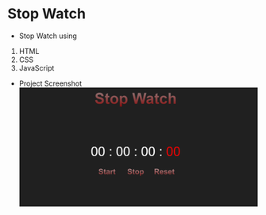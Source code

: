 # Stop Watch

- Stop Watch using

1. HTML
2. CSS
3. JavaScript

- Project Screenshot ![Image](./ProjImage.png)
